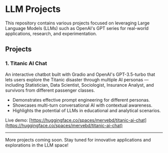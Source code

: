 # LLM Projects

This repository contains various projects focused on leveraging Large Language Models (LLMs) such as OpenAI's GPT series for real-world applications, research, and experimentation.

## Projects

### 1. Titanic AI Chat

An interactive chatbot built with Gradio and OpenAI's GPT-3.5-turbo that lets users explore the Titanic disaster through multiple AI personas — including Statistician, Data Scientist, Sociologist, Insurance Analyst, and survivors from different passenger classes.

- Demonstrates effective prompt engineering for different personas.
- Showcases multi-turn conversational AI with contextual awareness.
- Highlights the potential of LLMs in educational and analytical scenarios.

Live demo: [https://huggingface.co/spaces/mervebd/titanic-ai-chat](https://huggingface.co/spaces/mervebd/titanic-ai-chat)

---

More projects coming soon. Stay tuned for innovative applications and explorations in the LLM space!
